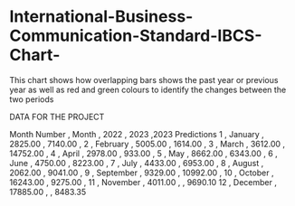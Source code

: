 # International-Business-Communication-Standard-IBCS-Chart-
This chart shows how overlapping bars shows the past year or previous year as well as red and green colours to identify the changes  between the two periods 

DATA FOR THE PROJECT

Month Number , Month , 2022 , 2023 ,2023 Predictions
1 , January , 2825.00 , 7140.00 , 
2 , February , 5005.00 , 1614.00 , 
3 , March , 3612.00 , 14752.00 , 
4 , April , 2978.00 , 933.00 , 
5 , May , 8662.00 , 6343.00 , 
6 , June , 4750.00 , 8223.00 , 
7 , July , 4433.00 , 6953.00 , 
8 , August , 2062.00 , 9041.00 , 
9 , September , 9329.00 , 10992.00 , 
10 , October , 16243.00 , 9275.00 , 
11 , November , 4011.00 ,  , 9690.10
12 , December , 17885.00 ,  , 8483.35

